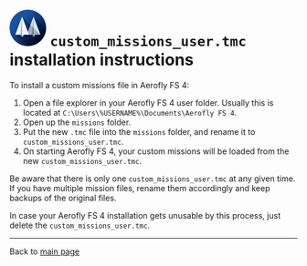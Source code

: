 # ![](favicon-64x64.png) `custom_missions_user.tmc` installation instructions

To install a custom missions file in Aerofly FS 4:

1. Open a file explorer in your Aerofly FS 4 user folder. Usually this is located at `C:\Users\%USERNAME%\Documents\Aerofly FS 4`.
2. Open up the `missions` folder.
3. Put the new `.tmc` file into the `missions` folder,
   and rename it to `custom_missions_user.tmc`.
4. On starting Aerofly FS 4, your custom missions will be loaded from the
   new `custom_missions_user.tmc`.

Be aware that there is only one `custom_missions_user.tmc` at any given time.
If you have multiple mission files, rename them accordingly and keep backups of the original files.

In case your Aerofly FS 4 installation gets unusable by this process, just delete the `custom_missions_user.tmc`.

---

Back to [main page](../README.md)
